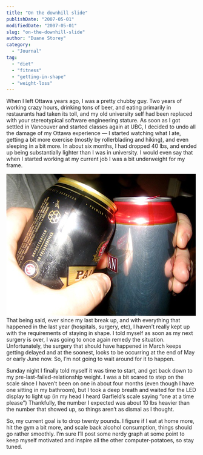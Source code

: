```yaml
---
title: "On the downhill slide"
publishDate: "2007-05-01"
modifiedDate: "2007-05-01"
slug: "on-the-downhill-slide"
author: "Duane Storey"
category:
  - "Journal"
tag:
  - "diet"
  - "fitness"
  - "getting-in-shape"
  - "weight-loss"
---
```


When I left Ottawa years ago, I was a pretty chubby guy. Two years of working crazy hours, drinking tons of beer, and eating primarily in restaurants had taken its toll, and my old university self had been replaced with your stereotypical software engineering stature. As soon as I got settled in Vancouver and started classes again at UBC, I decided to undo all the damage of my Ottawa experience — I started watching what I ate, getting a bit more exercise (mostly by rollerblading and hiking), and even sleeping in a bit more. In about six months, I had dropped 40 lbs, and ended up being substantially lighter than I was in university. I would even say that when I started working at my current job I was a bit underweight for my frame.

  
![](_images/on-the-downhill-slide-1.jpg)  
That being said, ever since my last break up, and with everything that happened in the last year (hospitals, surgery, etc), I haven’t really kept up with the requirements of staying in shape. I told myself as soon as my next surgery is over, I was going to once again remedy the situation. Unfortunately, the surgery that should have happened in March keeps getting delayed and at the soonest, looks to be occurring at the end of May or early June now. So, I’m not going to wait around for it to happen.

Sunday night I finally told myself it was time to start, and get back down to my pre-last-failed-relationship weight. I was a bit scared to step on the scale since I haven’t been on one in about four months (even though I have one sitting in my bathroom), but I took a deep breath and waited for the LED display to light up (in my head I heard Garfield’s scale saying “one at a time please”) Thankfully, the number I expected was about 10 lbs heavier than the number that showed up, so things aren’t as dismal as I thought.

So, my current goal is to drop twenty pounds. I figure if I eat at home more, hit the gym a bit more, and scale back alcohol consumption, things should go rather smoothly. I’m sure I’ll post some nerdy graph at some point to keep myself motivated and inspire all the other computer-potatoes, so stay tuned.